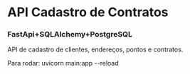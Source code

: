 # API Cadastro de Contratos
### FastApi+SQLAlchemy+PostgreSQL

API de cadastro de clientes, endereços, pontos e contratos.

Para rodar:
uvicorn main:app --reload

